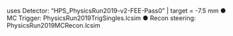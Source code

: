 uses Detector: “HPS_PhysicsRun2019-v2-FEE-Pass0” | target = -7.5 mm
● MC Trigger: PhysicsRun2019TrigSingles.lcsim
● Recon steering: PhysicsRun2019MCRecon.lcsim
